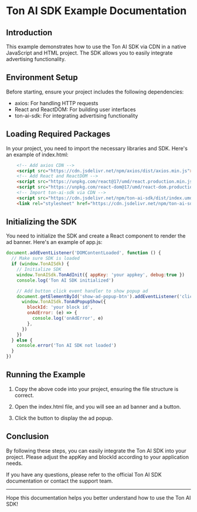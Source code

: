 # Ton AI SDK Example Documentation

## Introduction

This example demonstrates how to use the Ton AI SDK via CDN in a native JavaScript and HTML project. The SDK allows you to easily integrate advertising functionality.

## Environment Setup

Before starting, ensure your project includes the following dependencies:

* axios: For handling HTTP requests
* React and ReactDOM: For building user interfaces
* ton-ai-sdk: For integrating advertising functionality

## Loading Required Packages

In your project, you need to import the necessary libraries and SDK. Here's an example of index.html:

```html
    <!-- Add axios CDN -->
    <script src="https://cdn.jsdelivr.net/npm/axios/dist/axios.min.js"></script>
    <!-- Add React and ReactDOM -->
    <script src="https://unpkg.com/react@17/umd/react.production.min.js"></script>
    <script src="https://unpkg.com/react-dom@17/umd/react-dom.production.min.js"></script>
    <!-- Import ton-ai-sdk via CDN -->
    <script src="https://cdn.jsdelivr.net/npm/ton-ai-sdk/dist/index.umd.js"></script>
    <link rel="stylesheet" href="https://cdn.jsdelivr.net/npm/ton-ai-sdk/dist/index.umd.css" />
```

## Initializing the SDK

You need to initialize the SDK and create a React component to render the ad banner. Here's an example of app.js:

```js
document.addEventListener('DOMContentLoaded', function () {
  // Make sure SDK is loaded
  if (window.TonAISdk) {
    // Initialize SDK
    window.TonAISdk.TonAdInit({ appKey: 'your appkey', debug:true })
    console.log('Ton AI SDK initialized')

    // Add button click event handler to show popup ad
    document.getElementById('show-ad-popup-btn').addEventListener('click', function () {
      window.TonAISdk.TonAdPopupShow({
        blockId: 'your block id',
        onAdError: (e) => {
          console.log('onAdError', e)
        },
      })
    })
  } else {
    console.error('Ton AI SDK not loaded')
  }
})
```

## Running the Example

1. Copy the above code into your project, ensuring the file structure is correct.

2. Open the index.html file, and you will see an ad banner and a button.

3. Click the button to display the ad popup.

## Conclusion

By following these steps, you can easily integrate the Ton AI SDK into your project. Please adjust the appKey and blockId according to your application needs.

If you have any questions, please refer to the official Ton AI SDK documentation or contact the support team.

---

Hope this documentation helps you better understand how to use the Ton AI SDK!
